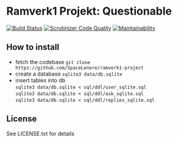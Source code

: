 Ramverk1 Projekt: Questionable
==============================

[![Build Status](https://travis-ci.org/SpaceLenore/ramverk1-project.svg?branch=master)](https://travis-ci.org/SpaceLenore/ramverk1-project)
[![Scrutinizer Code Quality](https://scrutinizer-ci.com/g/SpaceLenore/ramverk1-project/badges/quality-score.png?b=master)](https://scrutinizer-ci.com/g/SpaceLenore/ramverk1-project/?branch=master)
[![Maintainability](https://api.codeclimate.com/v1/badges/2e61a03be55ddc0a4995/maintainability)](https://codeclimate.com/github/SpaceLenore/ramverk1-project/maintainability)

## How to install
* fetch the codebase `git clone https://github.com/SpaceLenore/ramverk1-project`  
* create a database `sqlite3 data/db.sqlite`  
* insert tables into db  
`sqlite3 data/db.sqlite < sql/ddl/user_sqlite.sql`  
`sqlite3 data/db.sqlite < sql/ddl/ask_sqlite.sql`  
`sqlite3 data/db.sqlite < sql/ddl/replies_sqlite.sql`  

## License
See LICENSE.txt for details
